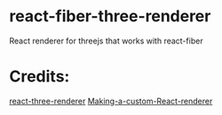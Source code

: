 # react-fiber-three-renderer
React renderer for threejs that works with react-fiber


# Credits:
[react-three-renderer](https://github.com/toxicFork/react-three-renderer)
[Making-a-custom-React-renderer](https://github.com/nitin42/Making-a-custom-React-renderer)
